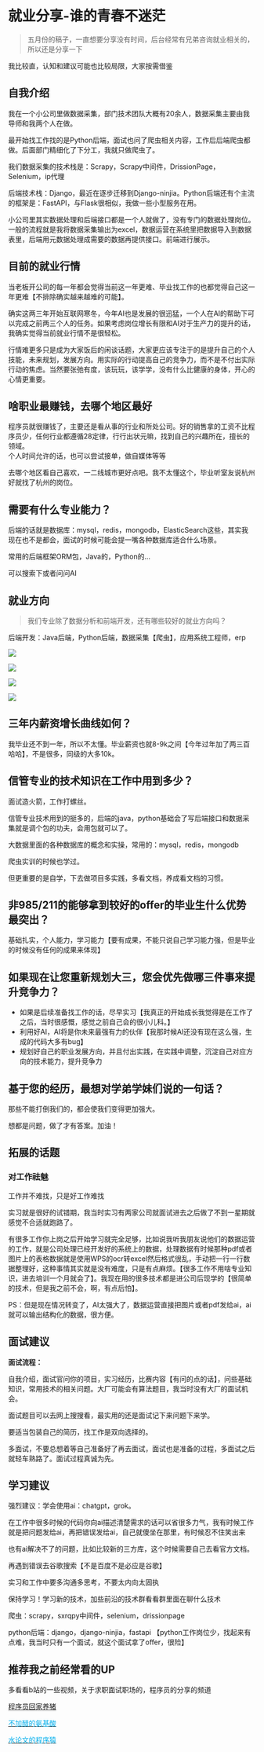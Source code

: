 # 就业分享-谁的青春不迷茫

> 五月份的稿子，一直想要分享没有时间，后台经常有兄弟咨询就业相关的，所以还是分享一下

我比较直，认知和建议可能也比较局限，大家按需借鉴

## 自我介绍

我在一个小公司里做数据采集，部门技术团队大概有20余人，数据采集主要由我导师和我两个人在做。

最开始找工作找的是Python后端，面试也问了爬虫相关内容，工作后后端爬虫都做。后面部门精细化了下分工，我就只做爬虫了。

我们数据采集的技术栈是：Scrapy，Scrapy中间件，DrissionPage，Selenium，ip代理

后端技术栈：Django，最近在逐步迁移到Django-ninjia。Python后端还有个主流的框架是：FastAPI，与Flask很相似，我做一些小型服务在用。

小公司里其实数据处理和后端接口都是一个人就做了，没有专门的数据处理岗位。一般的流程就是我将数据采集输出为excel，数据运营在系统里把数据导入到数据表里，后端用元数据处理成需要的数据再提供接口。前端进行展示。

## 目前的就业行情

当老板开公司的每一年都会觉得当前这一年更难、毕业找工作的也都觉得自己这一年更难【不排除确实越来越难的可能】。

确实这两三年开始互联网寒冬，今年AI也是发展的很迅猛，一个人在AI的帮助下可以完成之前两三个人的任务。如果考虑岗位增长有限和AI对于生产力的提升的话，我确实觉得当前就业行情不是很轻松。

行情难更多只是成为大家饭后的闲谈话题，大家更应该专注于的是提升自己的个人技能，未来规划，发展方向。用实际的行动提高自己的竞争力，而不是不付出实际行动的焦虑。当然要张弛有度，该玩玩，该学学，没有什么比健康的身体，开心的心情更重要。

## 啥职业最赚钱，去哪个地区最好

程序员就很赚钱了，主要还是看从事的行业和所处公司。好的销售拿的工资不比程序员少，任何行业都遵循28定律，行行出状元嘛，找到自己的兴趣所在，擅长的领域。  
	个人时间允许的话，也可以尝试接单，做自媒体等等

去哪个地区看自己喜欢，一二线城市更好点吧。我不太懂这个，毕业听室友说杭州好就找了杭州的岗位。

## 需要有什么专业能力？

后端的话就是数据库：mysql，redis，mongodb，ElasticSearch这些，其实我现在也不是都会，面试的时候可能会提一嘴各种数据库适合什么场景。

常用的后端框架ORM包，Java的，Python的...

可以搜索下或者问问AI

## 就业方向

> 我们专业除了数据分析和前端开发，还有哪些较好的就业方向吗？

后端开发：Java后端，Python后端，数据采集【爬虫】，应用系统工程师，erp

![](https://cdn.nlark.com/yuque/0/2025/png/38536969/1747582806925-7f8ce57b-e782-460f-9f95-6a9d78657797.png)

![](https://cdn.nlark.com/yuque/0/2025/png/38536969/1747585229553-d802f8e3-47ac-4ba5-8eb1-e5526d8509d4.png)

![](https://cdn.nlark.com/yuque/0/2025/png/38536969/1747585248484-6868d8e8-e995-4bc5-8f38-20e7dad0295a.png)

![](https://cdn.nlark.com/yuque/0/2025/png/38536969/1747585276614-240ca9d6-72db-4241-b7d8-b3f8707b8726.png)

## 三年内薪资增长曲线如何？

我毕业还不到一年，所以不太懂。毕业薪资也就8-9k之间【今年过年加了两三百哈哈】，不是很多，同级的大多10k。

## 信管专业的技术知识在工作中用到多少？

面试造火箭，工作打螺丝。

信管专业技术用到的挺多的，后端的java，python基础会了写后端接口和数据采集就是调个包的功夫，会用包就可以了。

大数据里面的各种数据库的概念和实操，常用的：mysql，redis，mongodb

爬虫实训的时候也学过。

但更重要的是自学，下去做项目多实践，多看文档，养成看文档的习惯。

## 非985/211的能够拿到较好的offer的毕业生什么优势最突出？

基础扎实，个人能力，学习能力【要有成果，不能只说自己学习能力强，但是毕业的时候没有任何的成果来体现】

## 如果现在让您重新规划大三，您会优先做哪三件事来提升竞争力？

+ 如果是后续准备找工作的话，尽早实习【我真正的开始成长我觉得是在工作了之后，当时很感慨，感觉之前自己会的很小儿科。】
+ 利用好AI，AI将是你未来最强有力的伙伴【我那时候AI还没有现在这么强，生成的代码大多有bug】
+ 规划好自己的职业发展方向，并且付出实践，在实践中调整，沉淀自己对应方向的技术能力，提升竞争力

## 基于您的经历，最想对学弟学妹们说的一句话？

那些不能打倒我们的，都会使我们变得更加强大。

想都是问题，做了才有答案。加油！

## 拓展的话题

### 对工作祛魅

工作并不难找，只是好工作难找

实习就是很好的试错期，我当时实习有两家公司就面试进去之后做了不到一星期就感觉不合适就跑路了。

有很多工作你上岗之后开始学习就完全足够，比如说我听我朋友说他们的数据运营的工作，就是公司处理已经开发好的系统上的数据，处理数据有时候那种pdf或者图片上的表格数据就是使用WPS的ocr转excel然后格式很乱，手动把一行一行数据整理好，这种事情其实就是没有难度，只是有点麻烦。【很多工作不用啥专业知识，进去培训一个月就会了】。我现在用的很多技术都是进公司后现学的【很简单的技术，但是我之前不会，啊，有点后怕】。

PS：但是现在情况转变了，AI太强大了，数据运营直接把图片或者pdf发给ai，ai就可以输出结构化的数据，很方便。

## 面试建议

**面试流程：**

自我介绍，面试官问你的项目，实习经历，比赛内容【有问的点的话】，问些基础知识，常用技术的相关问题。大厂可能会有算法题目，我当时没有大厂的面试机会。

面试题目可以去网上搜搜看，最实用的还是面试记下来问题下来学。

要适当包装自己的简历，找工作是双向选择的。

多面试，不要总想着等自己准备好了再去面试，面试也是准备的过程，多面试之后就轻车熟路了。面试过程真诚为先。

## 学习建议

强烈建议：学会使用ai：chatgpt，grok。

在工作中很多时候的代码你向ai描述清楚需求的话可以省很多力气，我有时候工作就是把问题发给ai，再把错误发给ai，自己就傻坐在那里，有时候忍不住笑出来

也有ai解决不了的问题，比如比较新的三方库，这个时候需要自己去看官方文档。

再遇到错误去谷歌搜索【不是百度不是必应是谷歌】 

实习和工作中要多沟通多思考，不要太内向太固执 

保持学习！学习新的技术，加些前沿的技术群看看群里面在聊什么技术 

爬虫：scrapy，sxrqpy中间件，selenium，drissionpage  

python后端：django，django-ninjia，fastapi 【python工作岗位少，找起来有点难，我当时只有一个面试，就这个面试拿了offer，很险】

## 推荐我之前经常看的UP

多看看b站的一些视频，关于求职面试职场的，程序员的分享的频道

[程序员回家养猪](https://space.bilibili.com/248255090)

[<font style="color:rgb(0, 174, 236);">不加醋的氨基酸</font>](https://space.bilibili.com/1283676771)

[<font style="color:rgb(0, 174, 236) !important;">水论文的程序猿</font>](https://space.bilibili.com/383551518)


